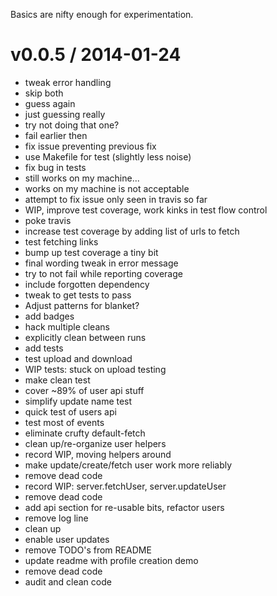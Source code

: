 Basics are nifty enough for experimentation.

v0.0.5 / 2014-01-24
==================

 * tweak error handling
 * skip both
 * guess again
 * just guessing really
 * try not doing that one?
 * fail earlier then
 * fix issue preventing previous fix
 * use Makefile for test (slightly less noise)
 * fix bug in tests
 * still works on my machine...
 * works on my machine is not acceptable
 * attempt to fix issue only seen in travis so far
 * WIP, improve test coverage, work kinks in test flow control
 * poke travis
 * increase test coverage by adding list of urls to fetch
 * test fetching links
 * bump up test coverage a tiny bit
 * final wording tweak in error message
 * try to not fail while reporting coverage
 * include forgotten dependency
 * tweak to get tests to pass
 * Adjust patterns for blanket?
 * add badges
 * hack multiple cleans
 * explicitly clean between runs
 * add tests
 * test upload and download
 * WIP tests: stuck on upload testing
 * make clean test
 * cover ~89% of user api stuff
 * simplify update name test
 * quick test of users api
 * test most of events
 * eliminate crufty default-fetch
 * clean up/re-organize user helpers
 * record WIP, moving helpers around
 * make update/create/fetch user work more reliably
 * remove dead code
 * record WIP: server.fetchUser, server.updateUser
 * remove dead code
 * add api section for re-usable bits, refactor users
 * remove log line
 * clean up
 * enable user updates
 * remove TODO's from README
 * update readme with profile creation demo
 * remove dead code
 * audit and clean code
